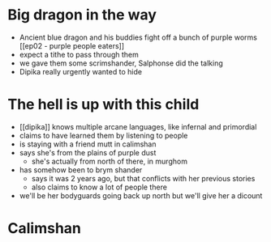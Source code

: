 # Big dragon in the way
* Ancient blue dragon and his buddies fight off a bunch of purple worms [[ep02 - purple people eaters]]
* expect a tithe to pass through them
* we gave them some scrimshander, Salphonse did the talking
* Dipika really urgently wanted to hide

# The hell is up with this child
* [[dipika]] knows multiple arcane languages, like infernal and primordial
* claims to have learned them by listening to people
* is staying with a friend mutt in calimshan
* says she's from the plains of purple dust
	* she's actually from north of there, in murghom
* has somehow been to brym shander
	* says it was 2 years ago, but that conflicts with her previous stories
	* also claims to know a lot of people there
* we'll be her bodyguards going back up north but we'll give her a dicount

# Calimshan
